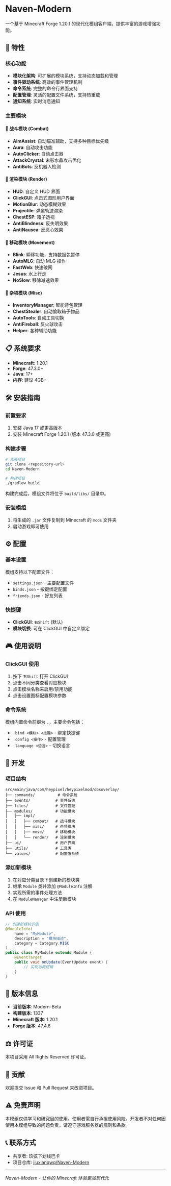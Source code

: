 # Naven-Modern

一个基于 Minecraft Forge 1.20.1 的现代化模组客户端，提供丰富的游戏增强功能。

## 🚀 特性

### 核心功能
- **模块化架构**: 可扩展的模块系统，支持动态加载和管理
- **事件驱动系统**: 高效的事件管理机制
- **命令系统**: 完整的命令行界面支持
- **配置管理**: 灵活的配置文件系统，支持热重载
- **通知系统**: 实时消息通知

### 主要模块

#### 🎯 战斗模块 (Combat)
- **AimAssist**: 自动瞄准辅助，支持多种目标优先级
- **Aura**: 自动攻击功能
- **AutoClicker**: 自动点击器
- **AttackCrystal**: 末影水晶攻击优化
- **AntiBots**: 反机器人检测

#### 🎨 渲染模块 (Render)
- **HUD**: 自定义 HUD 界面
- **ClickGUI**: 点击式图形用户界面
- **MotionBlur**: 动态模糊效果
- **Projectile**: 弹道轨迹渲染
- **ChestESP**: 箱子透视
- **AntiBlindness**: 反失明效果
- **AntiNausea**: 反恶心效果

#### 🏃 移动模块 (Movement)
- **Blink**: 瞬移功能，支持数据包暂停
- **AutoMLG**: 自动 MLG 操作
- **FastWeb**: 快速破网
- **Jesus**: 水上行走
- **NoSlow**: 移除减速效果

#### 🔧 杂项模块 (Misc)
- **InventoryManager**: 智能背包管理
- **ChestStealer**: 自动偷取箱子物品
- **AutoTools**: 自动工具切换
- **AntiFireball**: 反火球攻击
- **Helper**: 各种辅助功能

## 📋 系统要求

- **Minecraft**: 1.20.1
- **Forge**: 47.3.0+
- **Java**: 17+
- **内存**: 建议 4GB+

## 🛠️ 安装指南

### 前置要求
1. 安装 Java 17 或更高版本
2. 安装 Minecraft Forge 1.20.1 (版本 47.3.0 或更高)

### 构建步骤
```bash
# 克隆项目
git clone <repository-url>
cd Naven-Modern

# 构建项目
./gradlew build
```

构建完成后，模组文件将位于 `build/libs/` 目录中。

### 安装模组
1. 将生成的 `.jar` 文件复制到 Minecraft 的 `mods` 文件夹
2. 启动游戏即可使用

## ⚙️ 配置

### 基本设置
模组支持以下配置文件：
- `settings.json` - 主要配置文件
- `binds.json` - 按键绑定配置
- `friends.json` - 好友列表

### 快捷键
- **ClickGUI**: `右Shift` (默认)
- **模块切换**: 可在 ClickGUI 中自定义绑定

## 🎮 使用说明

### ClickGUI 使用
1. 按下 `右Shift` 打开 ClickGUI
2. 点击不同分类查看对应模块
3. 点击模块名称来启用/禁用功能
4. 点击设置图标配置模块参数

### 命令系统
模组内置命令前缀为 `.`，主要命令包括：
- `.bind <模块> <按键>` - 绑定快捷键
- `.config <操作>` - 配置管理
- `.language <语言>` - 切换语言

## 🔧 开发

### 项目结构
```
src/main/java/com/heypixel/heypixelmod/obsoverlay/
├── commands/          # 命令系统
├── events/           # 事件系统
├── files/            # 文件管理
├── modules/          # 功能模块
│   ├── impl/
│   │   ├── combat/   # 战斗模块
│   │   ├── misc/     # 杂项模块
│   │   ├── move/     # 移动模块
│   │   └── render/   # 渲染模块
├── ui/               # 用户界面
├── utils/            # 工具类
└── values/           # 配置值系统
```

### 添加新模块
1. 在对应分类目录下创建新的模块类
2. 继承 `Module` 类并添加 `@ModuleInfo` 注解
3. 实现所需的事件处理方法
4. 在 `ModuleManager` 中注册新模块

### API 使用
```java
// 创建新模块示例
@ModuleInfo(
    name = "MyModule",
    description = "模块描述",
    category = Category.MISC
)
public class MyModule extends Module {
    @EventTarget
    public void onUpdate(EventUpdate event) {
        // 实现功能逻辑
    }
}
```

## 📝 版本信息

- **当前版本**: Modern-Beta
- **构建版本**: 1337
- **Minecraft 版本**: 1.20.1
- **Forge 版本**: 47.4.6

## ⚖️ 许可证

本项目采用 All Rights Reserved 许可证。

## 🤝 贡献

欢迎提交 Issue 和 Pull Request 来改进项目。

## ⚠️ 免责声明

本模组仅供学习和研究目的使用。使用者需自行承担使用风险，开发者不对任何因使用本模组导致的问题负责。请遵守游戏服务器的规则和条款。

## 📞 联系方式

- 共享者: 玖弦下划线巴卡
- 项目仓库: [jiuxianqwq/Naven-Modern](https://github.com/jiuxianqwq/Naven-Modern)

---

*Naven-Modern - 让你的 Minecraft 体验更加现代化*

